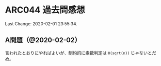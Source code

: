# ARC044 過去問感想

Last Change: 2020-02-01 23:55:34.

## A問題（@2020-02-02）

言われたとおりにやればよいが、制約的に素数判定は `O(sqrt(n))` じゃないとだめ。

